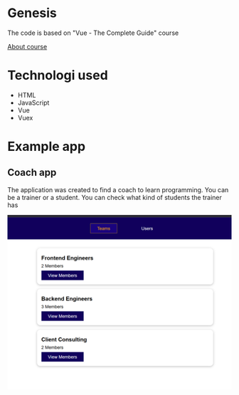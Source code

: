 # Genesis
The code is based on "Vue - The Complete Guide" course

[About course](https://www.udemy.com/course/vuejs-2-the-complete-guide/?couponCode=ST8MT101424)


# Technologi used
- HTML
- JavaScript
- Vue
- Vuex


# Example app

## Coach app

The application was created to find a coach to learn programming. You can be a trainer or a student. You can check what kind of students the trainer has

![Main view](./screenshots/coach.png)